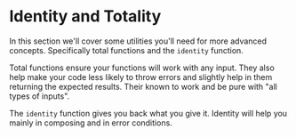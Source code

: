 # Identity and Totality

In this section we'll cover some utilities you'll need for more advanced concepts. Specifically total functions and the `identity` function.

Total functions ensure your functions will work with any input. They also help make your code less likely to throw errors and slightly help in them returning the expected results. Their known to work and be pure with "all types of inputs".

The `identity` function gives you back what you give it. Identity will help you mainly in composing and in error conditions.